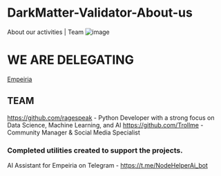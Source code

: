 # DarkMatter-Validator-About-us
About our activities | Team
![image](https://github.com/user-attachments/assets/5a65877b-aef6-406a-b19d-5b6ed6c634d3)
# WE ARE DELEGATING
[Empeiria](https://explorer-testnet.empe.io/validators/empevaloper1ndk7n2udtcyj83dhnnw09gxndqez7mga4h4jjc)
## TEAM
https://github.com/ragespeak - Python Developer with a strong focus on Data Science, Machine Learning, and AI
https://github.com/Trollme - Community Manager & Social Media Specialist
### Completed utilities created to support the projects.
AI Assistant for Empeiria on Telegram - https://t.me/NodeHelperAi_bot
